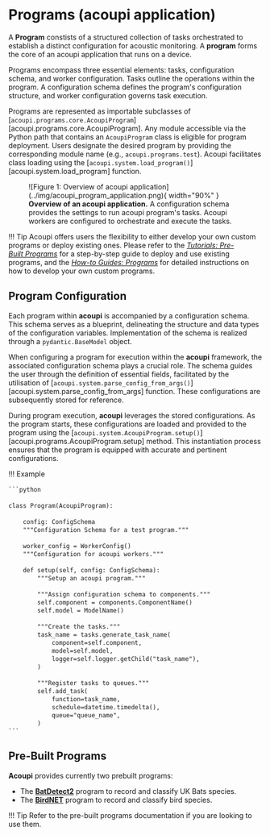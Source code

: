 # Programs (acoupi application)

A **Program** constists of a structured collection of tasks orchestrated to establish a distinct configuration for acoustic monitoring.
A **program** forms the core of an acoupi application that runs on a device.

Programs encompass three essential elements: tasks, configuration schema, and worker configuration.
Tasks outline the operations within the program.
A configuration schema defines the program's configuration structure, and worker configuration governs task execution.

Programs are represented as importable subclasses of [`acoupi.programs.core.AcoupiProgram`][acoupi.programs.core.AcoupiProgram].
Any module accessible via the Python path that contains an `AcoupiProgram` class is eligible for program deployment.
Users designate the desired program by providing the corresponding module name (e.g., `acoupi.programs.test`).
Acoupi facilitates class loading using the [`acoupi.system.load_program()`][acoupi.system.load_program] function.

<figure markdown="span">
    ![Figure 1: Overview of acoupi application](../img/acoupi_program_application.png){ width="90%" }
    <figcaption><b>Overview of an acoupi application.</b> A configuration schema provides the settings to run acoupi program's tasks. Acoupi workers are configured to orchestrate and execute the tasks.
</figure>

!!! Tip Acoupi offers users the flexibility to either develop your own custom programs or deploy existing ones.
Please refer to the [_Tutorials: Pre-Built Programs_](../tutorials/programs.md) for a step-by-step guide to deploy and use existing programs, and the [_How-to Guides: Programs_](../howtoguide/programs.md) for detailed instructions on how to develop your own custom programs.

## Program Configuration

Each program within **acoupi** is accompanied by a configuration schema.
This schema serves as a blueprint, delineating the structure and data types of the configuration variables.
Implementation of the schema is realized through a `pydantic.BaseModel` object.

When configuring a program for execution within the **acoupi** framework, the associated configuration schema plays a crucial role.
The schema guides the user through the definition of essential fields, facilitated by the utilisation of [`acoupi.system.parse_config_from_args()`][acoupi.system.parse_config_from_args] function.
These configurations are subsequently stored for reference.

During program execution, **acoupi** leverages the stored configurations.
As the program starts, these configurations are loaded and provided to the program using the [`acoupi.system.AcoupiProgram.setup()`][acoupi.programs.AcoupiProgram.setup] method.
This instantiation process ensures that the program is equipped with accurate and pertinent configurations.

!!! Example

    ```python

    class Program(AcoupiProgram):

        config: ConfigSchema
        """Configuration Schema for a test program."""

        worker_config = WorkerConfig()
        """Configuration for acoupi workers."""

        def setup(self, config: ConfigSchema):
            """Setup an acoupi program."""

            """Assign configuration schema to components."""
            self.component = components.ComponentName()
            self.model = ModelName()

            """Create the tasks."""
            task_name = tasks.generate_task_name(
                component=self.component,
                model=self.model,
                logger=self.logger.getChild("task_name"),
            )

            """Register tasks to queues."""
            self.add_task(
                function=task_name,
                schedule=datetime.timedelta(),
                queue="queue_name",
            )
    ```

## Pre-Built Programs

**Acoupi** provides currently two prebuilt programs:

- The [**BatDetect2**](https://github.com/acoupi/acoupi_batdetect2) program to record and classify UK Bats species.
- The [**BirdNET**](https://github.com/acoupi/acoupi_batdetect2) program to record and classify bird species.

!!! Tip Refer to the pre-built programs documentation if you are looking to use them.
